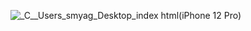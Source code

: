 ![_C__Users_smyag_Desktop_index html(iPhone 12 Pro)](https://github.com/user-attachments/assets/7f7f2ac1-d47c-4cb1-bffc-96075dc91c01)
